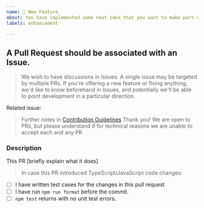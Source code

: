 ```yaml
---
name: 🎉 New Feature
about: You have implemented some neat idea that you want to make part of setup-php?
labels: enhancement

---
```


## A Pull Request should be associated with an Issue.

> We wish to have discussions in Issues. A single issue may be targeted by multiple PRs.
> If you're offering a new feature or fixing anything, we'd like to know beforehand in Issues,
> and potentially we'll be able to point development in a particular direction.

Related issue: 

> Further notes in [Contribution Guidelines](.github/CONTRIBUTING.md)
> Thank you! We are open to PRs, but please understand if for technical reasons we are unable to accept each and any PR

### Description

This PR [briefly explain what it does]

> In case this PR introduced TypeScript/JavaScript code changes:

- [ ] I have written test cases for the changes in this pull request
- [ ] I have run `npm run format` before the commit.
- [ ] `npm test` returns with no unit test errors.

<!--
- Please target the develop branch when submitting the pull request.
-->
